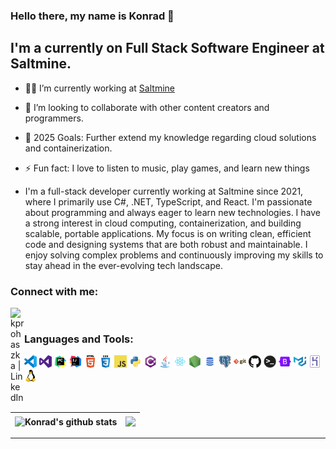 ﻿### Hello there, my name is Konrad 👋
## I'm a currently on Full Stack Software Engineer at Saltmine.

- 👨‍🎓 I’m currently working at [Saltmine][saltmine]
- 👯 I’m looking to collaborate with other content creators and programmers.
- 🥅 2025 Goals: Further extend my knowledge regarding cloud solutions and containerization.
- ⚡ Fun fact: I love to listen to music, play games, and learn new things

- I'm a full-stack developer currently working at Saltmine since 2021, where I primarily use C#, .NET, TypeScript, and React. I'm passionate about programming and always eager to learn new technologies. I have a strong interest in cloud computing, containerization, and building scalable, portable applications. My focus is on writing clean, efficient code and designing systems that are both robust and maintainable. I enjoy solving complex problems and continuously improving my skills to stay ahead in the ever-evolving tech landscape.

### Connect with me:

[<img align="left" alt="kprohaszka | LinkedIn" width="22px" src="https://raw.githubusercontent.com/peterthehan/peterthehan/25fe7193e0f257bcad641daa7d9af9ff778f2634/assets/linkedin.svg" />][linkedin]

<br />

### Languages and Tools:

<code><img height="20" alt="Visual Studio Code" src="https://raw.githubusercontent.com/github/explore/80688e429a7d4ef2fca1e82350fe8e3517d3494d/topics/visual-studio-code/visual-studio-code.png" /></code>
<code><img height="20" alt="Visual Studio" src="https://raw.githubusercontent.com/devicons/devicon/2ae2a900d2f041da66e950e4d48052658d850630/icons/visualstudio/visualstudio-plain.svg" /></code>
<code><img height="20" alt="Pycharm" src="https://raw.githubusercontent.com/devicons/devicon/2ae2a900d2f041da66e950e4d48052658d850630/icons/pycharm/pycharm-original.svg" /></code>
<code><img height="20" alt="IntelliJ" src="https://raw.githubusercontent.com/devicons/devicon/2ae2a900d2f041da66e950e4d48052658d850630/icons/intellij/intellij-original.svg" /></code>
<code><img height="20" alt="HTML5" src="https://raw.githubusercontent.com/github/explore/80688e429a7d4ef2fca1e82350fe8e3517d3494d/topics/html/html.png" /></code>
<code><img height="20" alt="CSS3" src="https://raw.githubusercontent.com/github/explore/80688e429a7d4ef2fca1e82350fe8e3517d3494d/topics/css/css.png" /></code>
<code><img height="20" alt="JavaScript" src="https://raw.githubusercontent.com/github/explore/80688e429a7d4ef2fca1e82350fe8e3517d3494d/topics/javascript/javascript.png" /></code>
<code><img height="20" alt="Python" src="https://raw.githubusercontent.com/devicons/devicon/2ae2a900d2f041da66e950e4d48052658d850630/icons/python/python-original.svg" /></code>
<code><img height="20" alt="C#" src="https://raw.githubusercontent.com/devicons/devicon/2ae2a900d2f041da66e950e4d48052658d850630/icons/csharp/csharp-original.svg" /></code>
<code><img height="20" alt="Java" src="https://raw.githubusercontent.com/devicons/devicon/2ae2a900d2f041da66e950e4d48052658d850630/icons/java/java-original.svg" /></code>
<code><img height="20" alt="React" src="https://raw.githubusercontent.com/github/explore/80688e429a7d4ef2fca1e82350fe8e3517d3494d/topics/react/react.png" /></code>
<code><img height="20" alt="Node.js" src="https://raw.githubusercontent.com/github/explore/80688e429a7d4ef2fca1e82350fe8e3517d3494d/topics/nodejs/nodejs.png" /></code>
<code><img height="20" alt="SQL" src="https://raw.githubusercontent.com/github/explore/80688e429a7d4ef2fca1e82350fe8e3517d3494d/topics/sql/sql.png" /></code>
<code><img height="20" alt="PostgreSQL" src="https://raw.githubusercontent.com/devicons/devicon/2ae2a900d2f041da66e950e4d48052658d850630/icons/postgresql/postgresql-original.svg" /></code>
<code><img height="20" alt="Git" src="https://raw.githubusercontent.com/github/explore/80688e429a7d4ef2fca1e82350fe8e3517d3494d/topics/git/git.png" /></code>
<code><img height="20" alt="GitHub" src="https://raw.githubusercontent.com/github/explore/78df643247d429f6cc873026c0622819ad797942/topics/github/github.png" /></code>
<code><img height="20" alt="Terminal" src="https://raw.githubusercontent.com/github/explore/80688e429a7d4ef2fca1e82350fe8e3517d3494d/topics/terminal/terminal.png" /></code>
<code><img height="20" alt="Bootstrap" src="https://raw.githubusercontent.com/devicons/devicon/2ae2a900d2f041da66e950e4d48052658d850630/icons/bootstrap/bootstrap-original.svg" /></code>
<code><img height="20" alt="MaterialUI" src="https://raw.githubusercontent.com/devicons/devicon/2ae2a900d2f041da66e950e4d48052658d850630/icons/materialui/materialui-original.svg" /></code>
<code><img height="20" alt="Heroku" src="https://raw.githubusercontent.com/devicons/devicon/2ae2a900d2f041da66e950e4d48052658d850630/icons/heroku/heroku-original.svg" /></code>
<code><img height="20" alt="Linux" src="https://raw.githubusercontent.com/devicons/devicon/2ae2a900d2f041da66e950e4d48052658d850630/icons/linux/linux-original.svg" /></code>

<br />

| <img align="center" src="https://github-readme-stats-kprohaszka.vercel.app/api?username=kprohaszka&show_icons=true&include_all_commits=true&count_private=true&theme=buefy&hide_border=true" alt="Konrad's github stats" /> | <img align="center" src="https://github-readme-stats-kprohaszka.vercel.app/api/top-langs/?username=kprohaszka&layout=compact&theme=buefy&hide_border=true" /> |
| ------------- | ------------- |


---

[saltmine]: https://www.saltmine.com/
[linkedin]: https://www.linkedin.com/in/konradprohaszka/
[learningplaylist]: https://www.youtube.com/playlist?list=PL0Qq8KRW_DSvF28A1kDYc8vKSxiSkpYF6
